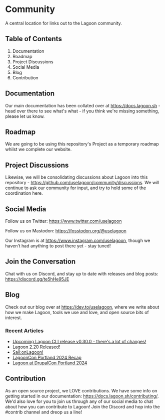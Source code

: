 # Community
A central location for links out to the Lagoon community.

## Table of Contents
1. Documentation
2. Roadmap
3. Project Discussions
4. Social Media
5. Blog
6. Contribution

## Documentation
Our main documentation has been collated over at https://docs.lagoon.sh - head over there to see what's what - if you think we're missing something, please let us know.

## Roadmap
We are going to be using this repository's Project as a temporary roadmap whilst we complete our website.

## Project Discussions
Likewise, we will be consolidating discussions about Lagoon into this repository - https://github.com/uselagoon/community/discussions. We will continue to ask our community for input, and try to hold some of the coordination here.

## Social Media

Follow us on Twitter: https://www.twitter.com/uselagoon

Follow us on Mastodon: https://fosstodon.org/@uselagoon

Our Instagram is at https://www.instagram.com/uselagoon, though we haven’t had anything to post there yet - stay tuned!

## Join the Conversation

Chat with us on Discord, and stay up to date with releases and blog posts: https://discord.gg/te5hHe95JE

## Blog

Check out our blog over at https://dev.to/uselagoon, where we write about how we make Lagoon, tools we use and love, and open source bits of interest.

### Recent Articles
<!--START_SECTION:devtofeed-->
* [Upcoming Lagoon CLI release v0.30.0 - there&#39;s a lot of changes!](https:&#x2F;&#x2F;dev.to&#x2F;uselagoon&#x2F;upcoming-lagoon-cli-release-v0300-theres-a-lot-of-changes-13d8)
* [Lagoon 2.20 Released!](https:&#x2F;&#x2F;dev.to&#x2F;uselagoon&#x2F;lagoon-220-released-1ek4)
* [Sail:onLagoon!](https:&#x2F;&#x2F;dev.to&#x2F;uselagoon&#x2F;sailonlagoon-2o3c)
* [LagoonCon Portland 2024 Recap](https:&#x2F;&#x2F;dev.to&#x2F;uselagoon&#x2F;lagooncon-portland-2024-recap-2o7p)
* [Lagoon at DrupalCon Portland 2024](https:&#x2F;&#x2F;dev.to&#x2F;uselagoon&#x2F;lagoon-at-drupalcon-portland-2024-1abi)
<!--END_SECTION:devtofeed-->

## Contribution

As an open source project, we LOVE contributions. We have some info on getting started in our documentation: https://docs.lagoon.sh/contributing/. We'd also love for you to join us through any of our social media to chat about how you can contribute to Lagoon! Join the Discord and hop into the #contrib channel and dreop us a line!




